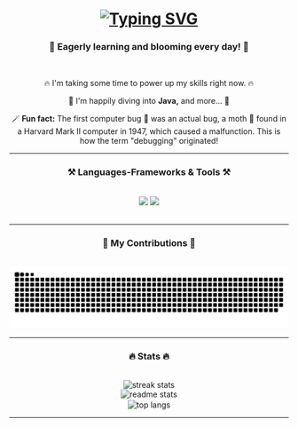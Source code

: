 <h1 align="center">
<a href="https://git.io/typing-svg"><img src="https://readme-typing-svg.demolab.com?font=Dancing+Script&weight=500&size=40&pause=1000&color=CAF0F8&center=true&vCenter=true&width=465&lines=Hello+👋🏼;Narayani+this+side" alt="Typing SVG" /></a>
</h1>

<h3 align="center">🌱 Eagerly learning and blooming every day! 🌸</h3>

<br/>

<div align="center">
 
🔥 I'm taking some time to power up my skills right now. 🔥

🌱 I'm happily diving into **Java,** and more... 🌊

🪄 **Fun fact:** The first computer bug 🐛 was an actual bug, a moth 🦋 found in a Harvard Mark II computer in 1947, which caused a malfunction. This is how the term "debugging" originated!

 </div>

 <hr/>
 
<h3 align="center">⚒️ Languages-Frameworks & Tools ⚒️</h3>
<br/>
<div align="center">
    <img src="https://skillicons.dev/icons?i=cpp,html,css,js" />
    <img src="https://skillicons.dev/icons?i=python,vscode,git,github,mysql" /><br>
</div>

<br/>
<hr/>

<div align="center">
  <h3>🐍 My Contributions 🐍</h3>
  <br>
  <img alt="snake eating my contributions" src="https://raw.githubusercontent.com/kshuxx/kshuxx/output/github-contribution-grid-snake-dark.svg" />

  <br/>
</div>

<hr/>
<h3 align="center">🔥 Stats 🔥</h3>
<br>
<div align=center>
  <img width=390 src="https://github-readme-streak-stats-shubhanshu-shuklas-projects.vercel.app/?user=NarayaniChhetri&count_private=true&theme=react&border_radius=10" alt="streak stats"/>
  <br/>
  <img width=390 src="https://github-readme-stats-shubhanshu-shuklas-projects.vercel.app/api?username=NarayaniChhetri&count_private=true&show_icons=true&theme=react&rank_icon=github&border_radius=10" alt="readme stats" />
  <br/>
  <img width=325 align="center" src="https://github-readme-stats-shubhanshu-shuklas-projects.vercel.app/api/top-langs/?username=NarayaniChhetri&hide=HTML&langs_count=8&layout=compact&theme=react&border_radius=10&size_weight=0.5&count_weight=0.5&exclude_repo=github-readme-stats" alt="top langs" />
</div>
<hr/>
<br/>
